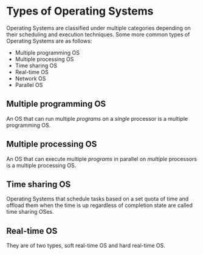 # Types of Operating Systems

Operating Systems are classified under multiple categories depending on their scheduling and execution techniques. Some more common types of Operating Systems are as follows:

* Multiple programming OS
* Multiple processing OS
* Time sharing OS
* Real-time OS
* Network OS
* Parallel OS

## Multiple programming OS

An OS that can run multiple *programs* on a *single* processor is a multiple programming OS.

## Multiple processing OS

An OS that can execute multiple *programs* in parallel on *multiple* processors is a multiple processing OS.

## Time sharing OS

Operating Systems that schedule tasks based on a set quota of time and offload them when the time is up regardless of completion state are called time sharing OSes.

## Real-time OS

They are of two types, soft real-time OS and hard real-time OS.

